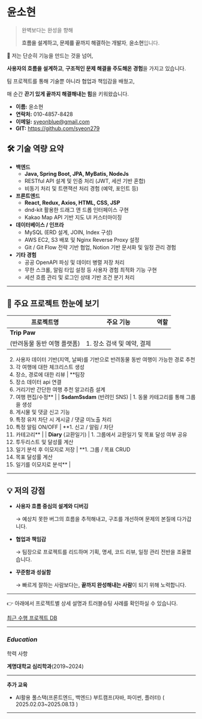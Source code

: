 
# 윤소현

> 완벽보다는 완성을 향해
> 
> 
> **흐름을 설계하고, 문제를 끝까지 해결하는 개발자**, **윤소현**입니다.
> 

🧩 저는 단순히 기능을 만드는 것을 넘어,

**사용자의 흐름을 설계하고**, **구조적인 문제 해결을 주도해온 경험**을 가지고 있습니다.

팀 프로젝트를 통해 기술뿐 아니라 협업과 책임감을 배웠고,

매 순간 **끈기 있게 끝까지 해결해내는 힘**을 키워왔습니다.

- **이름:**  윤소현
- **연락처:** 010-4857-8428
- **이메일:** syeonblue@gmail.com
- **GIT:** https://github.com/syeon279

## 🛠 기술 역량 요약

- **백엔드**
    - **Java, Spring Boot, JPA, MyBatis, NodeJs**
    - RESTful API 설계 및 인증 처리 (JWT, 세션 기반 혼합)
    - 비동기 처리 및 트랜잭션 처리 경험 (예약, 포인트 등)
- **프론트엔드**
    - **React, Redux, Axios, HTML, CSS, JSP**
    - dnd-kit 활용한 드래그 앤 드롭 인터페이스 구현
    - Kakao Map API 기반 지도 UI 커스터마이징
- **데이터베이스 / 인프라**
    - MySQL (ERD 설계, JOIN, Index 구성)
    - AWS EC2, S3 배포 및 Nginx Reverse Proxy 설정
    - Git / Git Flow 전략 기반 협업, Notion 기반 문서화 및 일정 관리 경험
- **기타 경험**
    - 공공 OpenAPI 파싱 및 데이터 병렬 저장 처리
    - 무한 스크롤, 알림 타입 설정 등 사용자 경험 최적화 기능 구현
    - 세션 흐름 관리 및 로그인 상태 기반 조건 분기 처리

---

## 👣 주요 프로젝트 한눈에 보기

| 프로젝트명 | 주요 기능 | 역할 |
| --- | --- | --- |
| **Trip Paw** 
(반려동물 동반 여행 플랫폼) | 1. 장소 검색 및 예약, 결제
2. 사용자 데이터 기반(지역, 날짜)를 기반으로 반려동물 동반 여행이 가능한 경로 추천
3. 각 여행에 대한 체크리스트 생성
4. 장소, 경로에 대한 리뷰 | **팀장 
1. 장소 데이터 api 연결
2. 거리기반 간단한 여행 추천 알고리즘 설계
3. 여행 편집/수정** |
| **SsdamSsdam** 
(반려인 SNS) | 1. 동물 카테고리를 통해 그룹을 생성
2. 게시물 및 댓글 신고 기능
3. 특정 유저 차단 시 게시글 / 댓글 미노출 처리
4. 특정 알림 ON/OFF | **1. 신고 / 알림 / 차단
2. 카테고리** |
| **Diary**
(교환일기) | 1. 그룹에서 교환일기 및 목표 달성 여부 공유
2. 투두리스트 및 달성률 계산
3. 일기 분석 후 이모지로 저장 | **1. 그룹 / 목표 CRUD
2. 목표 달성률 계산
3. 일기를 이모지로 분석** |

---

## 💡 저의 강점

- **사용자 흐름 중심의 설계와 디버깅**
    
    → 예상치 못한 버그의 흐름을 추적해내고, 구조를 개선하며 문제의 본질에 다가갑니다.
    
- **협업과 책임감**
    
    → 팀장으로 프로젝트를 리드하며 기획, 명세, 코드 리뷰, 일정 관리 전반을 조율했습니다.
    
- **꾸준함과 성실함**
    
    → 빠르게 잘하는 사람보다는, **끝까지 완성해내는 사람**이 되기 위해 노력합니다.
    

---

👉 아래에서 프로젝트별 상세 설명과 트러블슈팅 사례를 확인하실 수 있습니다.

[최근 수행 프로젝트 DB](https://www.notion.so/2376ee8f3de981a99405ff0e1762d5aa?pvs=21)

---

### *Education*

학력 사항

**계명대학교 심리학과**(2019~2024)

---

**추가 교육**

- AI활용 풀스택(프론트엔드, 백엔드) 부트캠프(자바, 파이썬, 플러터) ( 2025.02.03~2025.08.13 )

---
